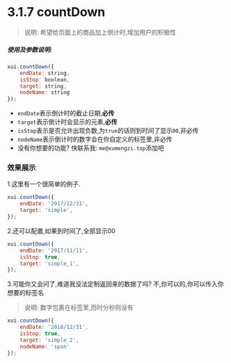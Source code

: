 <link rel="stylesheet" type="text/css" href="../assets/xui.css">
<script type="text/javascript" src="../assets/xui.js"></script>

# 3.1.7 countDown

>说明: 希望给页面上的商品加上倒计时,增加用户的积极性

##### 使用及参数说明:
```js
xui.countDown({
	endDate: string, 
	isStop: boolean,
	target: string,
	nodeName: string
});
```
* `endDate`表示倒计时的截止日期,**必传**
* `target`表示倒计时会显示的元素,**必传**
* `isStop`表示是否允许出现负数,为`true`的话则到时间了显示`00`,非必传
* `nodeName`表示倒计时的数字会在你自定义的标签里,非必传
* 没有你想要的功能? 快联系我: `me@xumengzi.top`添加吧

### 效果展示

1.这里有一个很简单的例子.
<div class="simple"></div>

<script type="text/javascript">
xui.countDown({
	endDate: '2017/12/31', 
	target: 'simple',
});
</script>

```js
xui.countDown({
	endDate: '2017/12/31',
	target: 'simple',
});
```

2.还可以配置,如果到时间了,全部显示00
<div class="simple_1"></div>

<script type="text/javascript">
xui.countDown({
	endDate: '2017/11/11', 
	isStop: true,
	target: 'simple_1',
});
</script>

```js
xui.countDown({
	endDate: '2017/11/11', 
	isStop: true,
	target: 'simple_1',
});
```

3.可能你又会问了,难道我没法定制返回来的数据了吗? 不,你可以的,你可以传入你想要的标签名
>说明: 数字包裹在标签里,而时分秒则没有

<div class="simple_2"></div>

<script type="text/javascript">
xui.countDown({
	endDate: '2018/12/31', 
	isStop: true,
	target: 'simple_2',
	nodeName: 'span'
});
</script>

```js
xui.countDown({
	endDate: '2018/12/31', 
	isStop: true,
	target: 'simple_2',
	nodeName: 'span'
});
```
